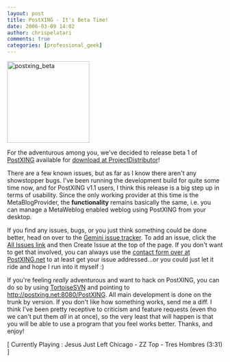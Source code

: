 ```yaml
---
layout: post
title: PostXING - It's Beta Time!
date: 2006-03-09 14:02
author: chrispelatari
comments: true
categories: [professional_geek]
---
```

<a href="http://chrispelatari.files.wordpress.com/2006/03/postxing_beta.gif"><img class="alignnone size-full wp-image-1157" alt="postxing_beta" src="http://chrispelatari.files.wordpress.com/2006/03/postxing_beta.gif" width="192" height="190" /></a>

For the adventurous among you, we've decided to release beta 1 of <a href="http://postxing.net">PostXING</a> available for <a href="http://projectdistributor.net/Releases/Release.aspx?releaseId=325">download
at ProjectDistributor</a>!

There are a few known issues, but as far as I know there aren't any
showstopper bugs. I've been running the development build for quite some time
now, and for PostXING v1.1 users, I think this release is a big step up in terms
of usability. Since the only working provider at this time is the
MetaBlogProvider, the <strong>functionality</strong> remains basically the same,
i.e. you can manage a MetaWeblog enabled weblog using PostXING from your
desktop.

If you find any issues, bugs, or you just think something could be done
better, head on over to the <a href="http://postxing.net/gemini">Gemini issue
tracker</a>. To add an issue, click the <a href="http://postxing.net/gemini/Issues.aspx?pi=1&amp;m=1">All Issues
link</a> and then Create Issue at the top of the page. If you don't want to
get that involved, you can always use the <a href="http://www.postxing.net/blog/contact.aspx">contact form over at
PostXING.net</a> to at least get your issue addressed...or you could just
let it ride and hope I run into it myself :)

If you're feeling <em>really</em> adventurous and want to hack on PostXING,
you can do so by using <a href="http://tortoisesvn.tigris.org/">TortoiseSVN</a> and pointing to <a href="http://postxing.net:8080/PostXING">http://postxing.net:8080/PostXING</a>.
All main development is done on the trunk by version. If you don't like how
something works, send me a diff. I think I've been pretty receptive to criticism
and feature requests (even tho we can't put them <em>all</em> in at once), so
the very least that will happen is that you will be able to use a program that
you feel works better. Thanks, and enjoy!

[ Currently Playing : Jesus Just Left Chicago - ZZ Top - Tres Hombres (3:31)
]
